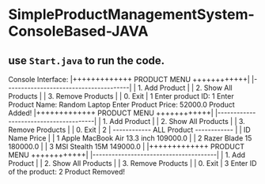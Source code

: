 # SimpleProductManagementSystem-ConsoleBased-JAVA

## use `Start.java` to run the code.
Console Interface:
|+++++++++++++ PRODUCT MENU ++++++++++++|
|---------------------------------------|
|           1. Add Product              |
|           2. Show All Products        |
|           3. Remove Products          |
|           0. Exit                     |
1
Enter product ID:
1
Enter Product Name:
Random Laptop
Enter Product Price:
52000.0
Product Added!
|+++++++++++++ PRODUCT MENU ++++++++++++|
|---------------------------------------|
|           1. Add Product              |
|           2. Show All Products        |
|           3. Remove Products          |
|           0. Exit                     |
2
|           ------------  ALL Product ------------              |
|          ID           Name                    Price           |
|       1       Apple MacBook Air 13.3 inch     109000.0        |
|       2       Razer Blade 15                  180000.0        |
|       3       MSI Stealth 15M                 149000.0        |
|+++++++++++++ PRODUCT MENU ++++++++++++|
|---------------------------------------|
|           1. Add Product              |
|           2. Show All Products        |
|           3. Remove Products          |
|           0. Exit                     |
3
Enter ID of the product:
2
Product Removed!
